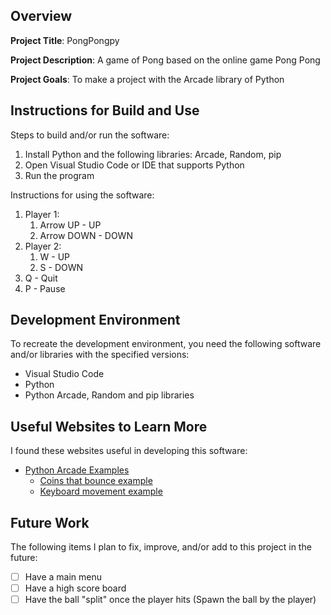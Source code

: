 ## Overview

**Project Title**: PongPongpy

**Project Description**: A game of Pong based on the online game Pong Pong

**Project Goals**: To make a project with the Arcade library of Python

## Instructions for Build and Use

Steps to build and/or run the software:

1. Install Python and the following libraries: Arcade, Random, pip
2. Open Visual Studio Code or IDE that supports Python
3. Run the program

Instructions for using the software:

1. Player 1: 
    1. Arrow UP - UP
    2. Arrow DOWN - DOWN
2. Player 2:
    1. W - UP
    2. S - DOWN
3. Q - Quit
4. P - Pause

## Development Environment 

To recreate the development environment, you need the following software and/or libraries with the specified versions:

* Visual Studio Code
* Python
* Python Arcade, Random and pip libraries

## Useful Websites to Learn More

I found these websites useful in developing this software:

* [Python Arcade Examples](https://api.arcade.academy/en/latest/example_code/index.html)
    * [Coins that bounce example](https://api.arcade.academy/en/latest/example_code/sprite_collect_coins_move_bouncing.html#sprite-collect-coins-move-bouncing)
    * [Keyboard movement example](https://api.arcade.academy/en/latest/example_code/sprite_move_keyboard.html#sprite-move-keyboard)

## Future Work

The following items I plan to fix, improve, and/or add to this project in the future:

* [ ] Have a main menu 
* [ ] Have a high score board
* [ ] Have the ball "split" once the player hits (Spawn the ball by the player)
